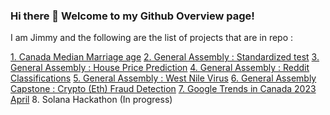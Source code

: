 ### Hi there 👋 Welcome to my Github Overview page! 

I am Jimmy and the following are the list of projects that are in repo :

[1. Canada Median Marriage age](https://github.com/Jimmy-Sudoku/Canada-median-marriage-age)
[2. General Assembly : Standardized test](https://github.com/Jimmy-Sudoku/General-Assembly-Projects/tree/main/01_Project%2001-Standardized%20test)
[3. General Assembly : House Price Prediction](https://github.com/Jimmy-Sudoku/General-Assembly-Projects/tree/main/02_Project%2002-House%20Price%20Prediction)
[4. General Assembly : Reddit Classifications](https://github.com/Jimmy-Sudoku/General-Assembly-Projects/tree/main/03_Project%2003-Reddit%20Classifications)
[5. General Assembly : West Nile Virus](https://github.com/Jimmy-Sudoku/General-Assembly-Projects/tree/main/04-Project%2004-West%20Nile%20Virus)
[6. General Assembly Capstone : Crypto (Eth) Fraud Detection](https://github.com/Jimmy-Sudoku/General-Assembly-Projects/tree/main/05%20Capstone%20Project%20-%20Crypto%20Fraud%20Detection)
[7. Google Trends in Canada 2023 April](https://github.com/Jimmy-Sudoku/Canada-Google-Trend-Dashboard-April-2023)
8. Solana Hackathon (In progress)

<!--
**Jimmy-Sudoku/Jimmy-Sudoku** is a ✨ _special_ ✨ repository because its `README.md` (this file) appears on your GitHub profile.

Here are some ideas to get you started:

- 🔭 I’m currently working on ...
- 🌱 I’m currently learning ...
- 👯 I’m looking to collaborate on ...
- 🤔 I’m looking for help with ...
- 💬 Ask me about ...
- 📫 How to reach me: ...
- 😄 Pronouns: ...
- ⚡ Fun fact: ...
-->
